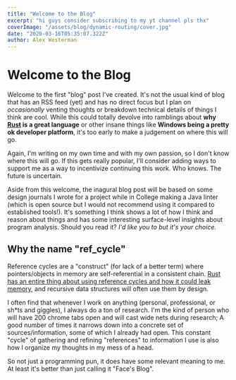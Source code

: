 ```yaml
---
title: "Welcome to the Blog"
excerpt: "hi guys consider subscribing to my yt channel pls thx"
coverImage: "/assets/blog/dynamic-routing/cover.jpg"
date: "2020-03-16T05:35:07.322Z"
author: Alex Westerman
---
```



# Welcome to the Blog

Welcome to the first "blog" post I've created. It's not the usual kind of blog that has an RSS feed (yet) and has no direct focus but I plan on *occasionally* venting thoughts or breakdown technical details of things I think are cool. While this could totally devolve into ramblings about __why [Rust](https://rust-lang.org) is a great language__ or other insane things like __Windows being a pretty ok developer platform__, it's too early to make a judgement on where this will go.

Again, I'm writing on my own time and with my own passion, so I don't know where this will go. If this gets really popular, I'll consider adding ways to support me as a way to incentivize continuing this work. Who knows. The future is uncertain.

Aside from this welcome, the inagural blog post will be based on some design journals I wrote for a project while in College making a Java linter (which is open source but I would not recommend using it compared to established tools!). It's something I think shows a lot of how I think and reason about things and has some interesting surface-level insights about program analysis. Should you read it? _I'd like you to but it's your choice._

## Why the name "ref_cycle"

Reference cycles are a "construct" (for lack of a better term) where pointers/objects in memory are self-referential in a consistent chain. [Rust has an entire thing about using reference cycles and how it could leak memory](https://doc.rust-lang.org/book/ch15-06-reference-cycles.html), and recursive data structures will often use them by design.

I often find that whenever I work on anything (personal, professional, or sh*ts and giggles), I always do a ton of research. I'm the kind of person who will have 200 chrome tabs open and will cast wide nets during research; A good number of times it narrows down into a concrete set of sources/information, some of which I already had open. This constant "cycle" of gathering and refining "references" to information I use is also how I organize my thoughts in my mess of a head.

So not just a programming pun, it does have some relevant meaning to me. At least it's better than just calling it "Face's Blog".